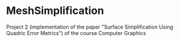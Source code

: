 # MeshSimplification
Project 2 (implementation of the paper "Surface Simplification Using Quadric Error Metrics") of the course Computer Graphics
